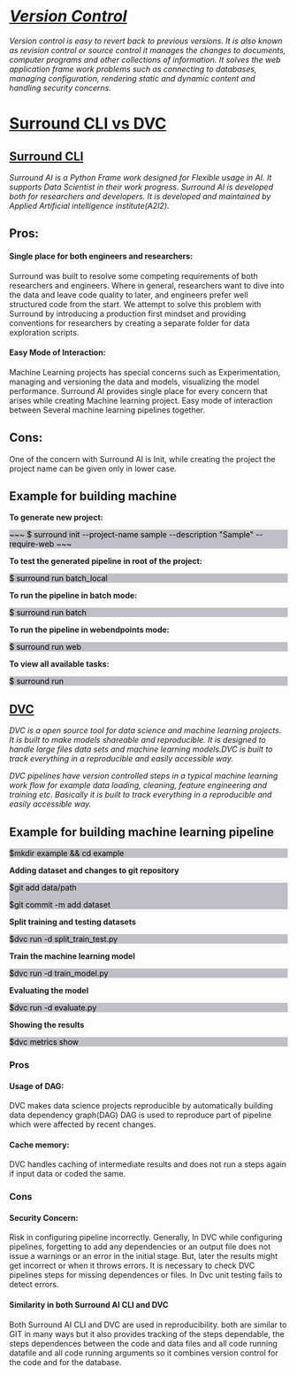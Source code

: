 # *<u>Version Control</u>*

*Version control is easy to revert back to previous versions. It is also known as revision control or source control it manages the changes to documents, computer programs and other collections of information. It solves the web application frame work problems such as connecting to databases, managing configuration, rendering static and dynamic content and handling security concerns.*

# <u>Surround CLI vs DVC</u>

## <u>Surround CLI</u>

*Surround AI is a Python Frame work designed for Flexible usage in AI. It supports Data Scientist in their work progress. Surround AI is developed both for researchers and developers. It is developed and maintained by Applied Artificial intelligence institute(A2I2).*

## Pros:

#### Single place for both engineers and researchers:

Surround was built to resolve some competing requirements of both researchers and engineers. Where in general, researchers want to dive into the data and leave code quality to later, and engineers prefer well structured code from the start. We attempt to solve this problem with Surround by introducing a production first mindset and providing conventions for researchers by creating a separate folder for data exploration scripts. 

#### Easy Mode of Interaction:
Machine Learning projects has special concerns such as Experimentation, managing and versioning the data and models, visualizing the model performance. 
Surround AI provides single place for every concern that arises while creating Machine learning project. Easy mode of interaction between Several machine learning pipelines together.

## Cons:

One of the concern with Surround AI is Init, while creating the project the project name can be given only in lower case.

## Example for building machine 

<b> To generate new project:</b>

<div style="background-color:C1BFC6;color:black;padding:px;">
  <p> ~~~ $ surround init <path-to-dir> --project-name sample --description "Sample" --require-web ~~~
</p>
</div> 

<b>To test the generated pipeline in root of the project:</b>

<div style="background-color:C1BFC6;color:black;padding:px;">
  <p>$ surround run batch_local
</p>
</div> 

<b>To run the pipeline in batch mode:</b>

<div style="background-color:C1BFC6;color:black;padding:px;">
  <p>$ surround run batch
</p>
</div> 

<b>To run the pipeline in webendpoints mode:</b>

<div style="background-color:C1BFC6;color:black;padding:px;">
  <p>$ surround run web
</p>
</div> 

<b>To view all available tasks:</b>

<div style="background-color:C1BFC6;color:black;padding:px;">
  <p>$ surround run
</p>
</div> 

## <u>DVC</u>

*DVC is a open source tool for data science and machine learning projects. It is built to make models shareable and reproducible. It is designed to handle large files data sets and machine learning models.DVC is built to track everything in a reproducible and easily accessible way.*

*DVC pipelines have version controlled steps in a typical machine learning work flow for example data loading, cleaning, feature engineering and training etc. Basically it is built to track everything in a reproducible and easily accessible way.*

## <b>Example for building machine learning pipeline</b>

<div style="background-color:C1BFC6;color:black;padding:px;">
  <p>$mkdir example && cd example
</p>
</div> 

<b>Adding dataset and changes to git repository</b>

<div style="background-color:C1BFC6;color:black;padding:px;">
  <p>$git add data/path</p>

$git commit -m add dataset
</div> 

<b>Split training and testing datasets</b>

<div style="background-color:C1BFC6;color:black;padding:px;">
  <p>$dvc run -d split_train_test.py
</p>
</div> 

<b>Train the machine learning model</b>

<div style="background-color:C1BFC6;color:black;padding:px;">
  <p>$dvc run -d train_model.py
</p>
</div> 

<b>Evaluating the model</b> 

<div style="background-color:C1BFC6;color:black;padding:px;">
  <p>$dvc run -d evaluate.py
</p>
</div> 

<b>Showing the results</b>

<div style="background-color:C1BFC6;color:black;padding:px;">
  <p>$dvc metrics show
</p>
</div>

### Pros

#### Usage of DAG:

DVC makes data science projects reproducible by automatically building data dependency graph(DAG) DAG is used to reproduce part of pipeline which were affected by recent changes.

#### Cache memory:

DVC handles caching of intermediate results and does not run a steps again if input data or coded the same.

### Cons

#### Security Concern:

Risk in configuring pipeline incorrectly. Generally, In DVC while configuring pipelines, forgetting to add any dependencies or an output file does not issue a warnings or an error in the initial stage. But, later the results might get incorrect or when it throws errors. It is necessary to check DVC pipelines steps for missing dependences or files. In Dvc unit testing fails to detect errors.

#### Similarity in both Surround AI CLI and DVC

Both Surround AI CLI and DVC are used in reproducibility. both are similar to GIT in many ways but it also provides tracking of the steps dependable, the steps dependences between the code and data files and all code running datafile and all code running arguments so it combines version control for the code and for the database.

